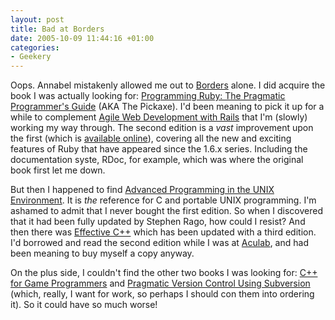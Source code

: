 ```yaml
---
layout: post
title: Bad at Borders
date: 2005-10-09 11:44:16 +01:00
categories:
- Geekery
---
```

Oops.  Annabel mistakenly allowed me out to [Borders](http://www.bordersstores.co.uk/) alone.  I did acquire the book I was actually looking for: [Programming Ruby: The Pragmatic Programmer's Guide](http://www.amazon.co.uk/exec/obidos/ASIN/0974514055/mathieoftheen-21) (AKA The Pickaxe).  I'd been meaning to pick it up for a while to complement [Agile Web Development with Rails](http://www.amazon.co.uk/exec/obidos/ASIN/097669400X/mathieoftheen-21) that I'm (slowly) working my way through.  The second edition is a <em>vast</em> improvement upon the first (which is [available online](http://phrogz.net/ProgrammingRuby/)), covering all the new and exciting features of Ruby that have appeared since the 1.6.x series.  Including the documentation syste, RDoc, for example, which was where the original book first let me down.

But then I happened to find [Advanced Programming in the UNIX Environment](http://www.amazon.co.uk/exec/obidos/ASIN/0201433079/mathieoftheen-21).  It is <em>the</em> reference for C and portable UNIX programming.  I'm ashamed to admit that I never bought the first edition.  So when I discovered that it had been fully updated by Stephen Rago, how could I resist?  And then there was [Effective C++](http://www.amazon.co.uk/exec/obidos/ASIN/0321334876/mathieoftheen-21) which has been updated with a third edition.  I'd borrowed and read the second edition while I was at [Aculab](http://www.aculab.com/), and had been meaning to buy myself a copy anyway.

On the plus side, I couldn't find the other two books I was looking for: [C++ for Game Programmers](http://www.amazon.co.uk/exec/obidos/ASIN/1584502274/mathieoftheen-21) and [Pragmatic Version Control Using Subversion](http://www.amazon.co.uk/exec/obidos/ASIN/0974514063/mathieoftheen-21) (which, really, I want for work, so perhaps I should con them into ordering it).  So it could have so much worse!
